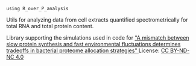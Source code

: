 `using R_over_P_analysis`

Utils for analyzing data from cell extracts quantified spectrometrically for total RNA and total protein content.

Library supporting the simulations used in code for ["A mismatch between slow protein synthesis and fast environmental fluctuations determines tradeoffs in bacterial proteome allocation strategies"
](https://github.com/codercahol/abx_and_limits_on_acclimation/)
License: [CC BY-ND-NC 4.0](https://creativecommons.org/licenses/by-nc-nd/4.0/)

